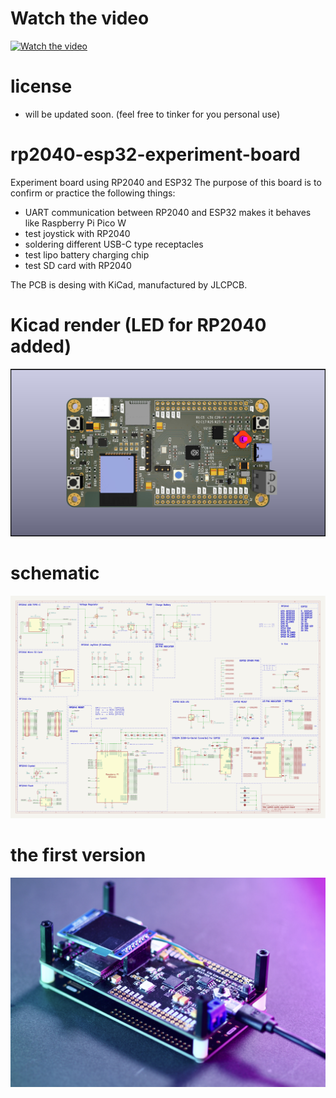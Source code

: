 # Watch the video

[![Watch the video](https://img.youtube.com/vi/p60-jE2-4uw/default.jpg)](https://youtu.be/p60-jE2-4uw)

# license

* will be updated soon. (feel free to tinker for you personal use)

# rp2040-esp32-experiment-board

Experiment board using RP2040 and ESP32
The purpose of this board is to confirm or practice the following things:

* UART communication between RP2040 and ESP32 makes it behaves like Raspberry Pi Pico W
* test joystick with RP2040
* soldering different USB-C type receptacles
* test lipo battery charging chip
* test SD card with RP2040


The PCB is desing with KiCad, manufactured by JLCPCB.

# Kicad render (LED for RP2040 added)

![photo](./pics/rp2040_esp32_render.jpg)

# schematic

![rp2040-esp32-experiment-board schematic](./hardware/schematic.svg)

# the first version

![photo](./pics/rp2040_esp32.jpeg)
